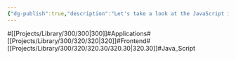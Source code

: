```yaml
---
{"dg-publish":true,"description":"Let's take a look at the JavaScript in the frontend. It's essential for dynamic web pages to work, it's also used later in the backend and so on, and it's the muscle of the web frontend to make most web pages work these days.","permalink":"/projects/library/300/320/320-30/320-30/","dgPassFrontmatter":true,"noteIcon":"0","created":"2024-02-21T18:05:14.551+09:00","updated":"2024-04-11T00:42:09.886+09:00"}
---
```


#[[Projects/Library/300/300\|300]]#Applications#[[Projects/Library/300/320/320\|320]]#Frontend#[[Projects/Library/300/320/320.30/320.30\|320.30]]#Java_Script

